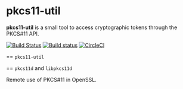 pkcs11-util
===========

__pkcs11-util__ is a small tool to access cryptographic tokens through
the PKCS#11 API.

[![Build Status](https://travis-ci.org/mbrossard/pkcs11.svg?branch=master)](https://travis-ci.org/mbrossard/pkcs11)
[![Build status](https://ci.appveyor.com/api/projects/status/892m1yi8vmx9rmdh?svg=true)](https://ci.appveyor.com/project/mbrossard/pkcs11)
[![CircleCI](https://circleci.com/gh/mbrossard/pkcs11/tree/master.svg?style=svg)](https://circleci.com/gh/mbrossard/pkcs11/tree/master)

== `pkcs11-util`

== `pkcs11d` and `libpkcs11d`

Remote use of PKCS#11 in OpenSSL.
